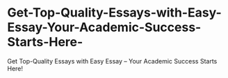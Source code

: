 # Get-Top-Quality-Essays-with-Easy-Essay-Your-Academic-Success-Starts-Here-
Get Top-Quality Essays with Easy Essay – Your Academic Success Starts Here!
